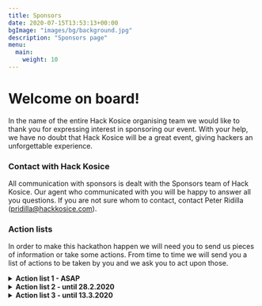 ```yaml
---
title: Sponsors
date: 2020-07-15T13:53:13+00:00
bgImage: "images/bg/background.jpg"
description: "Sponsors page"
menu:
  main:
    weight: 10
---
```


# Welcome on board!

In the name of the entire Hack Kosice organising team we would like to thank you for expressing interest in sponsoring our event. With your help, we have no doubt that Hack Kosice will be a great event, giving hackers an unforgettable experience.

### Contact with Hack Kosice

All communication with sponsors is dealt with the Sponsors team of Hack Kosice. Our agent who communicated with you will be happy to answer all you questions. If you are not sure whom to contact, contact Peter Ridilla (<pridilla@hackkosice.com>).

### Action lists

In order to make this hackathon happen we will need you to send us pieces of information or take some actions. From time to time we will send you a list of actions to be taken by you and we ask you to act upon those.

<details>
<summary><strong>Action list 1 - ASAP</strong></summary>
<p></p>

Below are some items we expect from you within one week of us sending the contract draft

1. Please send us your company’s logo, preferably in a vector format (will be used by the marketing team)
2. Send us your company’s name you want to use and a short description (5-6 sentences, will be used by the marketing team)
3. Send us contact information to your contact person
4. The following items are needed for the contract only, so you can include them in the draft you send back and do not have to send them separately

    * Send us your company’s seat (location of the headquarters)
    * Send us your company’s identification number (IČO for Slovak companies)
</details>

<details>
<summary><strong>Action list 2 - until 28.2.2020</strong></summary>
<p></p>

We want to start working with you on these things as soon as we sign the contract with you:

1. Clarify the name and description of your challenge, or decide not to have your own challenge and prize (gold and platinum)
2. Clarify the name and description of your workshop (gold and platinum)
3. Prepare to demonstrate the content of your workshop (5-10 min) – either send us a presentation or materials you wish to use (gold and platinum)
4. Clarify the name and description of your Hack Game (silver)
5. Send us the list of API/Hardware you intend to bring
6. Send us the list of branded items you are planning to bring and prepare the materials
7. Send us the PDF or PowerPoint slides of your stage presentation (gold and platinum)
8. Send us the prizes that you are planning to give if you decided to own a challenge and present the criteria of judging (gold and platinum)
9. Send us your stand plan, demonstrate your special activity and decide when you want to build the stand (can come a day before hackathon and leave a day after)
10. Decide on the number of mentors and recruiters you send, give us their names, contact information, area of expertise (if mentor) and dietary requirements through this form: https://goo.gl/GifMBN
11. Let us know about any other requirements you have 🙂
</details>

<details>
<summary><strong>Action list 3 - until 13.3.2020</strong></summary>
<p></p>

1. Send us branded items
2. Send us prizes (or bring it to HK20 – let us know if you will do so)
3. Send us API codes/Hardware/Coupons (or bring it to HK20 – let us know if you will do so)
</details>


